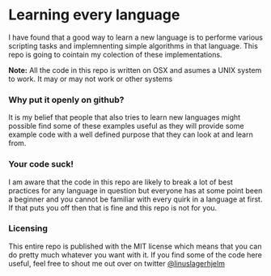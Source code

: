 # Learning every language
I have found that a good way to learn a new language is to performe various
scripting tasks and implemnenting simple algorithms in that language. This repo is
going to cointain my colection of these implementations.

__Note:__ All the code in this repo is written on OSX and asumes a UNIX system
to work. It may or may not work or other systems

### Why put it openly on github?
It is my belief that people that also tries to learn new languages might
possible find some of these examples useful as they will provide some example
code with a well defined purpose that they can look at and learn from. 

### Your code suck!
I am aware that the code in this repo are likely to break a lot of best
practices for any language in question but everyone has at some point been a
beginner and you cannot be familiar with every quirk in a language at first. If
that puts you off then that is fine and this repo is not for you.

### Licensing
This entire repo is published with the MIT license which means that you can do
pretty much whatever you want with it. If you find some of the code here useful,
feel free to shout me out over on twitter
[@linuslagerhjelm](https://twitter.com/linuslagerhjelm)
